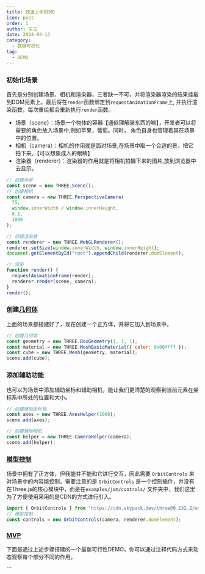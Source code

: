 ```yaml
---
title: 快速上手DEMO
icon: post
order: 1
author: 宋玉
date: 2024-04-13
category:
  - 数据可视化
tag:
  - DEMO
---
```


### 初始化场景

首先是分别创建场景、相机和渲染器，三者缺一不可，并将渲染器渲染的结果挂载到DOM元素上。最后将在`render`函数绑定到`requestAnimationFrame`上, 并执行渲染函数，每次重绘都会重新执行`render`函数。

- 场景（scene）：场景一个物体的容器【通俗理解装东西的嘛】，开发者可以将需要的角色放入场景中,例如苹果，葡萄。同时， 角色自身也管理着其在场景中的位置。
- 相机（camera）：相机的作用就是面对场景,在场景中取一个合适的景，把它拍下来。【可以想象成人的眼睛】
- 渲染器（renderer）：渲染器的作用就是将相机拍摄下来的图片,放到浏览器中去显示。

```javascript
// 创建场景
const scene = new THREE.Scene();
// 创建相机
const camera = new THREE.PerspectiveCamera(
  75,
  window.innerWidth / window.innerHeight,
  0.1,
  1000
);

// 创建渲染器
const renderer = new THREE.WebGLRenderer();
renderer.setSize(window.innerWidth, window.innerHeight);
document.getElementById("root").appendChild(renderer.domElement);

// 渲染
function render() {
  requestAnimationFrame(render);
  renderer.render(scene, camera);
}
render();
```

### 创建[几何体](https://threejs.org/docs/?q=ge#api/zh/geometries/BoxGeometry)

上面的场景都搭建好了，现在创建一个正方体，并将它加入到场景中。

```javascript
// 创建几何体
const geometry = new THREE.BoxGeometry(1, 1, 1);
const material = new THREE.MeshBasicMaterial({ color: 0x00ffff });
const cube = new THREE.Mesh(geometry, material);
scene.add(cube);
```

### 添加辅助功能

也可以为场景中添加辅助坐标和辅助相机，能让我们更清楚的观察到当前元素在坐标系中所处的位置和大小。

```javascript
// 创建辅助坐标轴
const axes = new THREE.AxesHelper(1000);
scene.add(axes);

// 创建辅助相机
const helper = new THREE.CameraHelper(camera);
scene.add(helper);
```

### [模型控制](https://threejs.org/docs/?q=gltfLoader#examples/zh/loaders/GLTFLoader)

场景中拥有了正方体，但我能并不能和它进行交互，因此需要 `OrbitControls` 来对场景中的内容能控制。需要注意的是 `OrbitControls` 是一个控制插件，并没有在Three.js的核心模块中，而是在`examples/jsm/controls/` 文件夹中，我们这里为了方便使用采用的是CDN的方式进行引入。

```javascript
import { OrbitControls } from "https://cdn.skypack.dev/three@0.132.2/examples/jsm/controls/OrbitControls.js";
// 模型控制
const controls = new OrbitControls(camera, renderer.domElement);
```

### [MVP](https://brain.songxingguo.com/demo/Three/MVP.html)

下面是通过上述步骤搭建的一个最新可行性DEMO，你可以通过注释代码方式来动态观察每个部分不同的作用。

<MVP />
```
